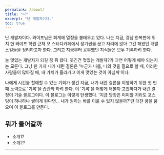 ```yaml
---
permalink: /about/
title: "나"
excerpt: "난 개발자이다."
toc: true
---
```


난 개발자이다. 와이프님은 회계에 열정을 불태우고 있다. 나는 지금, 강남 한복판에 위치 한 와이프 학원 근처 모 스터디카페에서 정기권을 끊고 자리에 앉아 그간 해왔던 개발 스킬들을 정리하고자 한다. 그리고 지금부터 공부했던 지식들은 모두 기록하려 한다. 

늘 멋있는 개발자가 되길 꿈 꿔 왔다. 웃긴건 멋있는 개발자?가 과연 어떻게 해야 되는지는 모른다. 그냥 한 가지 내가 내린 결론은 '누군가 나를, 나의 것을 필요로 할 때, 이러한 사람들이 많아질 때, 내 가치가 올라가고 이게 멋있는 것이 아닐까'이다. 

나에게 시간을 할애할 수 있는 기회가 생긴 지금, 내가 내린 결론을 이행하기 위한 첫 번째 노력으로 '기록'을 습관화 하려 한다. 이 '기록'을 어떻게 해볼까 고민하다가 내린 결정이 기술 블로그이다. 이 블로그는 이렇게 탄생했다. '지금 당장은 미미할 지라도 포스팅이 하나하나 쌓이게 된다면... 내가 원하는 바를 이룰 수 있지 않을까?'란 대찬 꿈을 품으며 이 블로그를 만든다.

## 뭐가 들어갈까

- 소개1?
- 소개2?
---